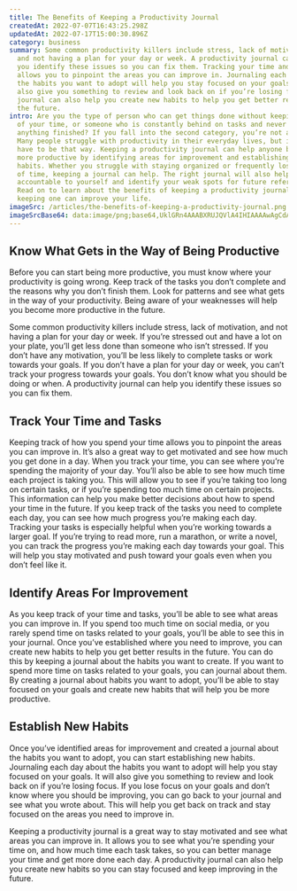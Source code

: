 ```yaml
---
title: The Benefits of Keeping a Productivity Journal
createdAt: 2022-07-07T16:43:25.298Z
updatedAt: 2022-07-17T15:00:30.896Z
category: business
summary: Some common productivity killers include stress, lack of motivation,
  and not having a plan for your day or week. A productivity journal can help
  you identify these issues so you can fix them. Tracking your time and tasks
  allows you to pinpoint the areas you can improve in. Journaling each day about
  the habits you want to adopt will help you stay focused on your goals. It will
  also give you something to review and look back on if you’re losing focus. A
  journal can also help you create new habits to help you get better results in
  the future.
intro: Are you the type of person who can get things done without keeping track
  of your time, or someone who is constantly behind on tasks and never gets
  anything finished? If you fall into the second category, you’re not alone.
  Many people struggle with productivity in their everyday lives, but it doesn’t
  have to be that way. Keeping a productivity journal can help anyone become
  more productive by identifying areas for improvement and establishing new
  habits. Whether you struggle with staying organized or frequently lose track
  of time, keeping a journal can help. The right journal will also help you stay
  accountable to yourself and identify your weak spots for future reference.
  Read on to learn about the benefits of keeping a productivity journal and how
  keeping one can improve your life.
imageSrc: /articles/the-benefits-of-keeping-a-productivity-journal.png
imageSrcBase64: data:image/png;base64,UklGRn4AAABXRUJQVlA4IHIAAAAwAgCdASoKAAoAAUAmJYgCdAEf3OEmfZqEAAD+9BduK02qd9Eixd9vvx3y2gnycV4T7ZJzKPfhuYYrlLQesN8tD9UV/w7v3jzuw+d2jO0zqiMQlV7lLfJMK+niEZiUZ7jHkBuc3V/2UnrlAiJ50Y4AAAA=
---
```


## Know What Gets in the Way of Being Productive

Before you can start being more productive, you must know where your productivity is going wrong. Keep track of the tasks you don’t complete and the reasons why you don’t finish them. Look for patterns and see what gets in the way of your productivity. Being aware of your weaknesses will help you become more productive in the future.

Some common productivity killers include stress, lack of motivation, and not having a plan for your day or week. If you’re stressed out and have a lot on your plate, you’ll get less done than someone who isn’t stressed. If you don’t have any motivation, you’ll be less likely to complete tasks or work towards your goals. If you don’t have a plan for your day or week, you can’t track your progress towards your goals. You don’t know what you should be doing or when. A productivity journal can help you identify these issues so you can fix them.

## Track Your Time and Tasks

Keeping track of how you spend your time allows you to pinpoint the areas you can improve in. It’s also a great way to get motivated and see how much you get done in a day.
When you track your time, you can see where you’re spending the majority of your day. You’ll also be able to see how much time each project is taking you. This will allow you to see if you’re taking too long on certain tasks, or if you’re spending too much time on certain projects. This information can help you make better decisions about how to spend your time in the future.
If you keep track of the tasks you need to complete each day, you can see how much progress you’re making each day. Tracking your tasks is especially helpful when you’re working towards a larger goal. If you’re trying to read more, run a marathon, or write a novel, you can track the progress you’re making each day towards your goal. This will help you stay motivated and push toward your goals even when you don’t feel like it.

## Identify Areas For Improvement

As you keep track of your time and tasks, you’ll be able to see what areas you can improve in. If you spend too much time on social media, or you rarely spend time on tasks related to your goals, you’ll be able to see this in your journal.
Once you’ve established where you need to improve, you can create new habits to help you get better results in the future. You can do this by keeping a journal about the habits you want to create. If you want to spend more time on tasks related to your goals, you can journal about them. By creating a journal about habits you want to adopt, you’ll be able to stay focused on your goals and create new habits that will help you be more productive.

## Establish New Habits

Once you’ve identified areas for improvement and created a journal about the habits you want to adopt, you can start establishing new habits. Journaling each day about the habits you want to adopt will help you stay focused on your goals. It will also give you something to review and look back on if you’re losing focus. If you lose focus on your goals and don’t know where you should be improving, you can go back to your journal and see what you wrote about. This will help you get back on track and stay focused on the areas you need to improve in.

Keeping a productivity journal is a great way to stay motivated and see what areas you can improve in. It allows you to see what you’re spending your time on, and how much time each task takes, so you can better manage your time and get more done each day. A productivity journal can also help you create new habits so you can stay focused and keep improving in the future.
